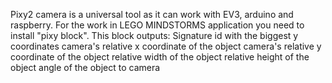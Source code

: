 Pixy2 camera is a universal tool as it can work with EV3, arduino and raspberry. 
For the work in LEGO MINDSTORMS application you need to install "pixy block".
This block outputs: 
Signature id with the biggest y coordinates 
camera's relative x coordinate of the object
camera's relative y coordinate of the object
relative width of the object
relative height of the object
angle of the object to camera
